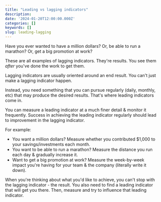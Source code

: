 ```yaml
---
title: "Leading vs lagging indicators"
description:
date: '2024-01-20T12:00:00.000Z'
categories: []
keywords: []
slug: leading-lagging
---
```


Have you ever wanted to have a million dollars? Or, be able to run a marathon? Or, get a big promotion at work?

These are all examples of lagging indicators. They're results. You see them _after_ you've done the work to get them.

Lagging indicators are usually oriented around an end result. You can't just make a lagging indicator happen.

Instead, you need something that you can pursue regularly (daily, monthly, etc) that may produce the desired results. That's where leading indicators come in.

You can measure a leading indicator at a much finer detail & monitor it frequently. Success in achieving the leading indicator regularly should lead to improvement in the lagging indicator.

For example:

- You want a million dollars? Measure whether you contributed $1,000 to your savings/investments each month.
- You want to be able to run a marathon? Measure the distance you run each day & gradually increase it.
- Want to get a big promotion at work? Measure the week-by-week impact you're having for your team & the company (literally write it down).

When you're thinking about what you'd like to achieve, you can't stop with the lagging indicator - the result. You also need to find a leading indicator that will get you there. Then, measure and try to influence that leading indicator.
